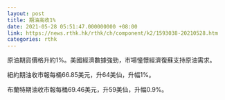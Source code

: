 ```yaml
---
layout: post
title: 期油高收1%
date: 2021-05-28 05:51:47.000000000 +08:00
link: https://news.rthk.hk/rthk/ch/component/k2/1593038-20210528.htm
categories: rthk
---
```


原油期貨價格升約1%。美國經濟數據強勁，市場憧憬經濟復蘇支持原油需求。

紐約期油收市報每桶66.85美元，升64美仙，升幅1%。

布蘭特期油收市報每桶69.46美元，升59美仙，升幅0.9%。
